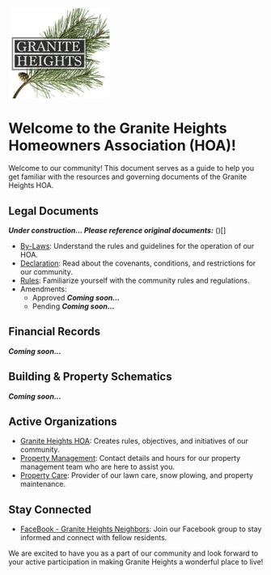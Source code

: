 <img src="https://github.com/Granite-Heights-Condominiums/HOA/blob/main/Logo.png?raw=true)https://github.com/Granite-Heights-Condominiums/HOA/blob/main/Logo.png?raw=true" alt="Logo" width="200"/>

# Welcome to the Granite Heights Homeowners Association (HOA)!

Welcome to our community! This document serves as a guide to help you get familiar with the resources and governing documents of the Granite Heights HOA.

## Legal Documents
***Under construction... Please reference original documents:*** ()[]
- [By-Laws](https://github.com/Granite-Heights-Condominiums/HOA/blob/main/Legal/By-Laws.md): Understand the rules and guidelines for the operation of our HOA.
- [Declaration](https://github.com/Granite-Heights-Condominiums/HOA/blob/main/Legal/Declaration.md): Read about the covenants, conditions, and restrictions for our community.
- [Rules](https://github.com/Granite-Heights-Condominiums/HOA/blob/main/Legal/Rules.md): Familiarize yourself with the community rules and regulations.
- Amendments:
    - Approved ***Coming soon...***
    - Pending ***Coming soon...***

## Financial Records
***Coming soon...***

## Building & Property Schematics
***Coming soon...***

## Active Organizations

- [Granite Heights HOA](https://github.com/Granite-Heights-Condominiums/HOA/blob/main/Organizations/Granite%20Heights%20HOA.md): Creates rules, objectives, and initiatives of our community.
- [Property Management](https://github.com/Granite-Heights-Condominiums/HOA/blob/main/Organizations/Cedar%20Property%20Management.md): Contact details and hours for our property management team who are here to assist you.
- [Property Care](https://github.com/Granite-Heights-Condominiums/HOA/blob/main/Organizations/Precision%20Property%20Management.md): Provider of our lawn care, snow plowing, and property maintenance.

## Stay Connected

- [FaceBook - Granite Heights Neighbors](https://www.facebook.com/groups/749581332626396): Join our Facebook group to stay informed and connect with fellow residents.

We are excited to have you as a part of our community and look forward to your active participation in making Granite Heights a wonderful place to live!
